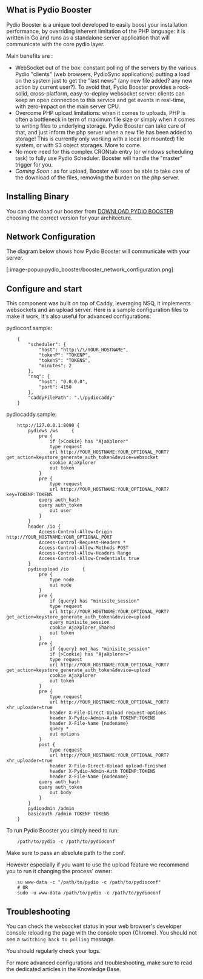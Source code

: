 ## What is Pydio Booster

Pydio Booster is a unique tool developed to easily boost your installation performance, by overriding inherent limitation of the PHP language:  it is written in Go and runs as a standalone server application that will communicate with the core pydio layer.

Main benefits are :

 - WebSocket out of the box: constant polling of the servers by the various Pydio "clients" (web browsers, PydioSync applications) putting a load on the system just to get the "last news" (any new file added? any new action by current user?). To avoid that, Pydio Booster provides a rock-solid, cross-platform, easy-to-deploy websocket server: clients can keep an open connection to this service and get events in real-time, with zero-impact on the main server CPU.
 - Overcome PHP upload limitations: when it comes to uploads, PHP is often a bottleneck in term of maximum file size or simply when it comes to writing files to underlying storage. Pydio Booster can take care of that, and just inform the php server when a new file has been added to storage! This is currently only working with a local (or mounted) file system, or with S3 object storages. More to come.
 - No more need for this complex CRONtab entry (or windows scheduling task) to fully use Pydio Scheduler. Booster will handle the "master" trigger for you.
 - _Coming Soon_ : as for upload, Booster will soon be able to take care of the download of the files, removing the burden on the php server.

## Installing Binary

You can download our booster from [DOWNLOAD PYDIO BOOSTER](https://download.pydio.com/pub/booster/release/0.8.6/) choosing the correct version for your architecture.

## Network Configuration

The diagram below shows how Pydio Booster will communicate with your server.

[:image-popup:pydio_booster/booster_network_configuration.png]

## Configure and start

This component was built on top of Caddy, leveraging NSQ, it implements websockets and an upload server.
Here is a sample configuration files to make it work, it's also useful for advanced configurations:

pydioconf.sample:
```
    {
        "scheduler": {
            "host": "http:\/\/YOUR_HOSTNAME",
            "tokenP": "TOKENP",
            "tokenS": "TOKENS",
            "minutes": 2
        },
        "nsq": {
            "host": "0.0.0.0",
            "port": 4150
        },
        "caddyFilePath": ".\/pydiocaddy"
    }
```

pydiocaddy.sample:
```
    http://127.0.0.1:8090 {
        pydiows /ws     {
            pre {
                if {>Cookie} has "AjaXplorer"
                type request
                url http://YOUR_HOSTNAME:YOUR_OPTIONAL_PORT?get_action=keystore_generate_auth_token&device=websocket
                cookie AjaXplorer
                out token
            }
            pre {
                type request
                url http://YOUR_HOSTNAME:YOUR_OPTIONAL_PORT?key=TOKENP:TOKENS
            query auth_hash
            query auth_token
                out user
            }
        }
        header /io {
            Access-Control-Allow-Origin http://YOUR_HOSTNAME:YOUR_OPTIONAL_PORT
            Access-Control-Request-Headers *
            Access-Control-Allow-Methods POST
            Access-Control-Allow-Headers Range
            Access-Control-Allow-Credentials true
        }
        pydioupload /io     {
            pre {
                type node
                out node
            }
            pre {
                if {query} has "minisite_session"
                type request
                url http://YOUR_HOSTNAME:YOUR_OPTIONAL_PORT?get_action=keystore_generate_auth_token&device=upload
                query minisite_session
                cookie AjaXplorer_Shared
                out token
            }
            pre {
                if {query} not_has "minisite_session"
                if {>Cookie} has "AjaXplorer="
                type request
                url http://YOUR_HOSTNAME:YOUR_OPTIONAL_PORT?get_action=keystore_generate_auth_token&device=upload
                cookie AjaXplorer
                out token
            }
            pre {
                type request
                url http://YOUR_HOSTNAME:YOUR_OPTIONAL_PORT?xhr_uploader=true
                header X-File-Direct-Upload request-options
                header X-Pydio-Admin-Auth TOKENP:TOKENS
                header X-File-Name {nodename}
                query *
                out options
            }
            post {
                type request
                url http://YOUR_HOSTNAME:YOUR_OPTIONAL_PORT?xhr_uploader=true
                header X-File-Direct-Upload upload-finished
                header X-Pydio-Admin-Auth TOKENP:TOKENS
                header X-File-Name {nodename}
            query auth_hash
            query auth_token
                out body
            }
        }
        pydioadmin /admin
        basicauth /admin TOKENP TOKENS
    }
```

To run Pydio Booster you simply need to run:
```
    /path/to/pydio -c /path/to/pydioconf
```

Make sure to pass an absolute path to the conf.

However especially if you want to use the upload feature we recommend you to run it changing the process' owner:
```
    su www-data -c "/path/to/pydio -c /path/to/pydioconf"
    # OR
    sudo -u www-data /path/to/pydio -c /path/to/pydioconf
```

## Troubleshooting

You can check the websocket status in your web browser's developer console reloading the page with the console open (Chrome). You should not see a `switching back to polling` message.

You should regularly check your logs.

For more advanced configurations and troubleshooting, make sure to read the dedicated articles in the Knowledge Base.

